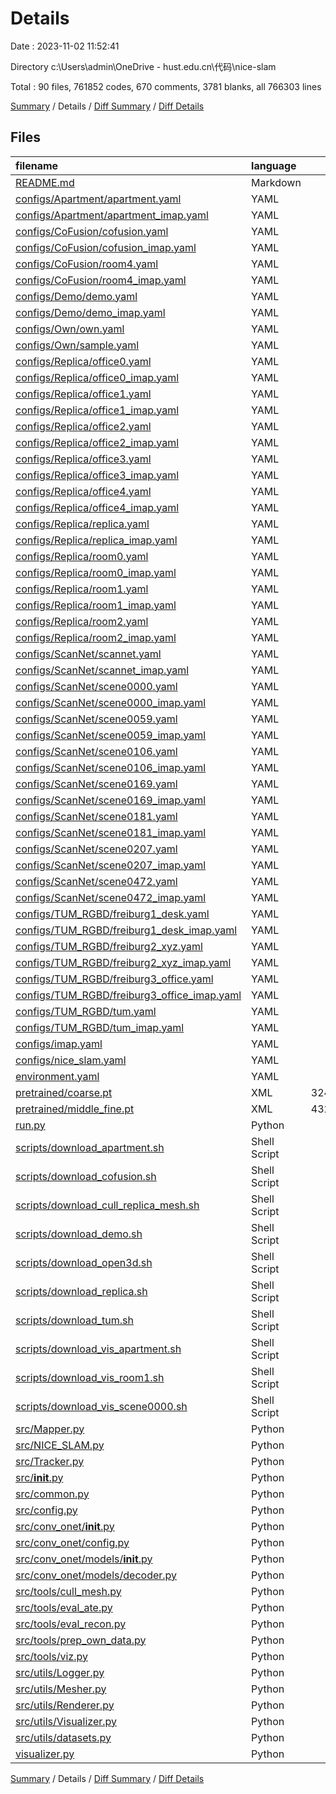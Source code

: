 # Details

Date : 2023-11-02 11:52:41

Directory c:\\Users\\admin\\OneDrive - hust.edu.cn\\代码\\nice-slam

Total : 90 files,  761852 codes, 670 comments, 3781 blanks, all 766303 lines

[Summary](results.md) / Details / [Diff Summary](diff.md) / [Diff Details](diff-details.md)

## Files
| filename | language | code | comment | blank | total |
| :--- | :--- | ---: | ---: | ---: | ---: |
| [README.md](/README.md) | Markdown | 331 | 2 | 65 | 398 |
| [configs/Apartment/apartment.yaml](/configs/Apartment/apartment.yaml) | YAML | 40 | 0 | 1 | 41 |
| [configs/Apartment/apartment_imap.yaml](/configs/Apartment/apartment_imap.yaml) | YAML | 40 | 0 | 0 | 40 |
| [configs/CoFusion/cofusion.yaml](/configs/CoFusion/cofusion.yaml) | YAML | 31 | 0 | 0 | 31 |
| [configs/CoFusion/cofusion_imap.yaml](/configs/CoFusion/cofusion_imap.yaml) | YAML | 31 | 0 | 0 | 31 |
| [configs/CoFusion/room4.yaml](/configs/CoFusion/room4.yaml) | YAML | 7 | 0 | 0 | 7 |
| [configs/CoFusion/room4_imap.yaml](/configs/CoFusion/room4_imap.yaml) | YAML | 7 | 0 | 0 | 7 |
| [configs/Demo/demo.yaml](/configs/Demo/demo.yaml) | YAML | 41 | 0 | 0 | 41 |
| [configs/Demo/demo_imap.yaml](/configs/Demo/demo_imap.yaml) | YAML | 40 | 0 | 0 | 40 |
| [configs/Own/own.yaml](/configs/Own/own.yaml) | YAML | 33 | 0 | 0 | 33 |
| [configs/Own/sample.yaml](/configs/Own/sample.yaml) | YAML | 16 | 0 | 0 | 16 |
| [configs/Replica/office0.yaml](/configs/Replica/office0.yaml) | YAML | 7 | 0 | 0 | 7 |
| [configs/Replica/office0_imap.yaml](/configs/Replica/office0_imap.yaml) | YAML | 7 | 0 | 0 | 7 |
| [configs/Replica/office1.yaml](/configs/Replica/office1.yaml) | YAML | 7 | 0 | 0 | 7 |
| [configs/Replica/office1_imap.yaml](/configs/Replica/office1_imap.yaml) | YAML | 7 | 0 | 0 | 7 |
| [configs/Replica/office2.yaml](/configs/Replica/office2.yaml) | YAML | 7 | 0 | 0 | 7 |
| [configs/Replica/office2_imap.yaml](/configs/Replica/office2_imap.yaml) | YAML | 7 | 0 | 0 | 7 |
| [configs/Replica/office3.yaml](/configs/Replica/office3.yaml) | YAML | 7 | 0 | 0 | 7 |
| [configs/Replica/office3_imap.yaml](/configs/Replica/office3_imap.yaml) | YAML | 7 | 0 | 0 | 7 |
| [configs/Replica/office4.yaml](/configs/Replica/office4.yaml) | YAML | 7 | 0 | 0 | 7 |
| [configs/Replica/office4_imap.yaml](/configs/Replica/office4_imap.yaml) | YAML | 7 | 0 | 0 | 7 |
| [configs/Replica/replica.yaml](/configs/Replica/replica.yaml) | YAML | 33 | 0 | 0 | 33 |
| [configs/Replica/replica_imap.yaml](/configs/Replica/replica_imap.yaml) | YAML | 33 | 0 | 0 | 33 |
| [configs/Replica/room0.yaml](/configs/Replica/room0.yaml) | YAML | 7 | 0 | 0 | 7 |
| [configs/Replica/room0_imap.yaml](/configs/Replica/room0_imap.yaml) | YAML | 7 | 0 | 0 | 7 |
| [configs/Replica/room1.yaml](/configs/Replica/room1.yaml) | YAML | 7 | 0 | 0 | 7 |
| [configs/Replica/room1_imap.yaml](/configs/Replica/room1_imap.yaml) | YAML | 7 | 0 | 0 | 7 |
| [configs/Replica/room2.yaml](/configs/Replica/room2.yaml) | YAML | 7 | 0 | 0 | 7 |
| [configs/Replica/room2_imap.yaml](/configs/Replica/room2_imap.yaml) | YAML | 7 | 0 | 0 | 7 |
| [configs/ScanNet/scannet.yaml](/configs/ScanNet/scannet.yaml) | YAML | 31 | 0 | 0 | 31 |
| [configs/ScanNet/scannet_imap.yaml](/configs/ScanNet/scannet_imap.yaml) | YAML | 31 | 0 | 0 | 31 |
| [configs/ScanNet/scene0000.yaml](/configs/ScanNet/scene0000.yaml) | YAML | 7 | 0 | 1 | 8 |
| [configs/ScanNet/scene0000_imap.yaml](/configs/ScanNet/scene0000_imap.yaml) | YAML | 7 | 0 | 2 | 9 |
| [configs/ScanNet/scene0059.yaml](/configs/ScanNet/scene0059.yaml) | YAML | 7 | 0 | 0 | 7 |
| [configs/ScanNet/scene0059_imap.yaml](/configs/ScanNet/scene0059_imap.yaml) | YAML | 7 | 0 | 0 | 7 |
| [configs/ScanNet/scene0106.yaml](/configs/ScanNet/scene0106.yaml) | YAML | 7 | 0 | 0 | 7 |
| [configs/ScanNet/scene0106_imap.yaml](/configs/ScanNet/scene0106_imap.yaml) | YAML | 7 | 0 | 0 | 7 |
| [configs/ScanNet/scene0169.yaml](/configs/ScanNet/scene0169.yaml) | YAML | 7 | 0 | 0 | 7 |
| [configs/ScanNet/scene0169_imap.yaml](/configs/ScanNet/scene0169_imap.yaml) | YAML | 7 | 0 | 0 | 7 |
| [configs/ScanNet/scene0181.yaml](/configs/ScanNet/scene0181.yaml) | YAML | 7 | 0 | 0 | 7 |
| [configs/ScanNet/scene0181_imap.yaml](/configs/ScanNet/scene0181_imap.yaml) | YAML | 7 | 0 | 0 | 7 |
| [configs/ScanNet/scene0207.yaml](/configs/ScanNet/scene0207.yaml) | YAML | 7 | 0 | 0 | 7 |
| [configs/ScanNet/scene0207_imap.yaml](/configs/ScanNet/scene0207_imap.yaml) | YAML | 7 | 0 | 0 | 7 |
| [configs/ScanNet/scene0472.yaml](/configs/ScanNet/scene0472.yaml) | YAML | 7 | 0 | 0 | 7 |
| [configs/ScanNet/scene0472_imap.yaml](/configs/ScanNet/scene0472_imap.yaml) | YAML | 7 | 0 | 0 | 7 |
| [configs/TUM_RGBD/freiburg1_desk.yaml](/configs/TUM_RGBD/freiburg1_desk.yaml) | YAML | 17 | 0 | 0 | 17 |
| [configs/TUM_RGBD/freiburg1_desk_imap.yaml](/configs/TUM_RGBD/freiburg1_desk_imap.yaml) | YAML | 17 | 0 | 0 | 17 |
| [configs/TUM_RGBD/freiburg2_xyz.yaml](/configs/TUM_RGBD/freiburg2_xyz.yaml) | YAML | 17 | 0 | 1 | 18 |
| [configs/TUM_RGBD/freiburg2_xyz_imap.yaml](/configs/TUM_RGBD/freiburg2_xyz_imap.yaml) | YAML | 17 | 0 | 2 | 19 |
| [configs/TUM_RGBD/freiburg3_office.yaml](/configs/TUM_RGBD/freiburg3_office.yaml) | YAML | 16 | 0 | 1 | 17 |
| [configs/TUM_RGBD/freiburg3_office_imap.yaml](/configs/TUM_RGBD/freiburg3_office_imap.yaml) | YAML | 16 | 0 | 1 | 17 |
| [configs/TUM_RGBD/tum.yaml](/configs/TUM_RGBD/tum.yaml) | YAML | 38 | 0 | 1 | 39 |
| [configs/TUM_RGBD/tum_imap.yaml](/configs/TUM_RGBD/tum_imap.yaml) | YAML | 38 | 0 | 1 | 39 |
| [configs/imap.yaml](/configs/imap.yaml) | YAML | 117 | 0 | 1 | 118 |
| [configs/nice_slam.yaml](/configs/nice_slam.yaml) | YAML | 116 | 0 | 1 | 117 |
| [environment.yaml](/environment.yaml) | YAML | 200 | 0 | 0 | 200 |
| [pretrained/coarse.pt](/pretrained/coarse.pt) | XML | 324,200 | 0 | 1,353 | 325,553 |
| [pretrained/middle_fine.pt](/pretrained/middle_fine.pt) | XML | 432,922 | 0 | 1,776 | 434,698 |
| [run.py](/run.py) | Python | 32 | 1 | 13 | 46 |
| [scripts/download_apartment.sh](/scripts/download_apartment.sh) | Shell Script | 4 | 2 | 1 | 7 |
| [scripts/download_cofusion.sh](/scripts/download_cofusion.sh) | Shell Script | 4 | 0 | 0 | 4 |
| [scripts/download_cull_replica_mesh.sh](/scripts/download_cull_replica_mesh.sh) | Shell Script | 2 | 2 | 0 | 4 |
| [scripts/download_demo.sh](/scripts/download_demo.sh) | Shell Script | 4 | 2 | 0 | 6 |
| [scripts/download_open3d.sh](/scripts/download_open3d.sh) | Shell Script | 4 | 0 | 0 | 4 |
| [scripts/download_replica.sh](/scripts/download_replica.sh) | Shell Script | 4 | 2 | 1 | 7 |
| [scripts/download_tum.sh](/scripts/download_tum.sh) | Shell Script | 8 | 0 | 0 | 8 |
| [scripts/download_vis_apartment.sh](/scripts/download_vis_apartment.sh) | Shell Script | 4 | 2 | 0 | 6 |
| [scripts/download_vis_room1.sh](/scripts/download_vis_room1.sh) | Shell Script | 4 | 2 | 0 | 6 |
| [scripts/download_vis_scene0000.sh](/scripts/download_vis_scene0000.sh) | Shell Script | 4 | 2 | 0 | 6 |
| [src/Mapper.py](/src/Mapper.py) | Python | 522 | 67 | 69 | 658 |
| [src/NICE_SLAM.py](/src/NICE_SLAM.py) | Python | 215 | 57 | 41 | 313 |
| [src/Tracker.py](/src/Tracker.py) | Python | 205 | 23 | 31 | 259 |
| [src/__init__.py](/src/__init__.py) | Python | 0 | 0 | 1 | 1 |
| [src/common.py](/src/common.py) | Python | 158 | 91 | 36 | 285 |
| [src/config.py](/src/config.py) | Python | 31 | 34 | 15 | 80 |
| [src/conv_onet/__init__.py](/src/conv_onet/__init__.py) | Python | 6 | 0 | 2 | 8 |
| [src/conv_onet/config.py](/src/conv_onet/config.py) | Python | 20 | 10 | 4 | 34 |
| [src/conv_onet/models/__init__.py](/src/conv_onet/models/__init__.py) | Python | 5 | 1 | 1 | 7 |
| [src/conv_onet/models/decoder.py](/src/conv_onet/models/decoder.py) | Python | 234 | 63 | 46 | 343 |
| [src/tools/cull_mesh.py](/src/tools/cull_mesh.py) | Python | 65 | 1 | 11 | 77 |
| [src/tools/eval_ate.py](/src/tools/eval_ate.py) | Python | 215 | 50 | 37 | 302 |
| [src/tools/eval_recon.py](/src/tools/eval_recon.py) | Python | 174 | 19 | 39 | 232 |
| [src/tools/prep_own_data.py](/src/tools/prep_own_data.py) | Python | 42 | 1 | 8 | 51 |
| [src/tools/viz.py](/src/tools/viz.py) | Python | 163 | 4 | 43 | 210 |
| [src/utils/Logger.py](/src/utils/Logger.py) | Python | 24 | 5 | 7 | 36 |
| [src/utils/Mesher.py](/src/utils/Mesher.py) | Python | 410 | 104 | 61 | 575 |
| [src/utils/Renderer.py](/src/utils/Renderer.py) | Python | 184 | 77 | 36 | 297 |
| [src/utils/Visualizer.py](/src/utils/Visualizer.py) | Python | 82 | 18 | 8 | 108 |
| [src/utils/datasets.py](/src/utils/datasets.py) | Python | 251 | 25 | 55 | 331 |
| [visualizer.py](/visualizer.py) | Python | 86 | 3 | 8 | 97 |

[Summary](results.md) / Details / [Diff Summary](diff.md) / [Diff Details](diff-details.md)